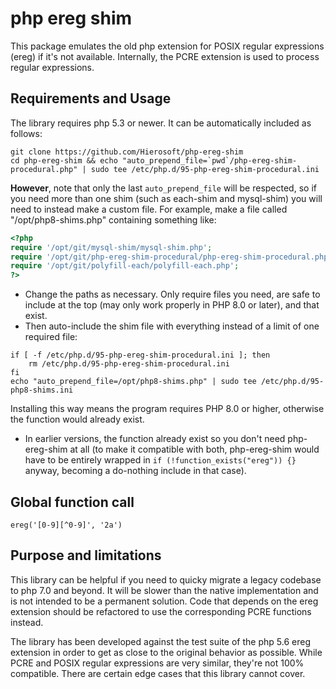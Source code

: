 # php ereg shim

This package emulates the old php extension for POSIX regular expressions
(ereg) if it's not available. Internally, the PCRE extension is used to process
regular expressions.

## Requirements and Usage

The library requires php 5.3 or newer. It can be automatically included as follows:

```
git clone https://github.com/Hierosoft/php-ereg-shim
cd php-ereg-shim && echo "auto_prepend_file=`pwd`/php-ereg-shim-procedural.php" | sudo tee /etc/php.d/95-php-ereg-shim-procedural.ini
```
**However**, note that only the last `auto_prepend_file` will be respected, so if you need more than one shim (such as each-shim and mysql-shim) you will need to instead make a custom file. For example, make a file called "/opt/php8-shims.php" containing something like:
```PHP
<?php
require '/opt/git/mysql-shim/mysql-shim.php';
require '/opt/git/php-ereg-shim-procedural/php-ereg-shim-procedural.php';
require '/opt/git/polyfill-each/polyfill-each.php';
?>
```
- Change the paths as necessary. Only require files you need, are safe to include at the top (may only work properly in PHP 8.0 or later), and that exist.
- Then auto-include the shim file with everything instead of a limit of one required file:
```
if [ -f /etc/php.d/95-php-ereg-shim-procedural.ini ]; then
    rm /etc/php.d/95-php-ereg-shim-procedural.ini
fi
echo "auto_prepend_file=/opt/php8-shims.php" | sudo tee /etc/php.d/95-php8-shims.ini
```

Installing this way means the program requires PHP 8.0 or higher, otherwise the function would already exist.
- In earlier versions, the function already exist so you don't need php-ereg-shim at all
  (to make it compatible with both, php-ereg-shim would have to be entirely wrapped in `if (!function_exists("ereg")) {}` anyway, becoming a do-nothing include in that case).

Global function call
---------------------------
`ereg('[0-9][^0-9]', '2a')`

## Purpose and limitations

This library can be helpful if you need to quicky migrate a legacy codebase to
php 7.0 and beyond. It will be slower than the native implementation and is not
intended to be a permanent solution. Code that depends on the ereg extension
should be refactored to use the corresponding PCRE functions instead.

The library has been developed against the test suite of the php 5.6 ereg
extension in order to get as close to the original behavior as possible. While
PCRE and POSIX regular expressions are very similar, they're not 100%
compatible. There are certain edge cases that this library cannot cover.
